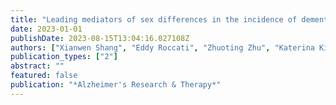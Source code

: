 ```yaml
---
title: "Leading mediators of sex differences in the incidence of dementia in community-dwelling adults in the UK Biobank: a retrospective cohort study"
date: 2023-01-01
publishDate: 2023-08-15T13:04:16.027108Z
authors: ["Xianwen Shang", "Eddy Roccati", "Zhuoting Zhu", "Katerina Kiburg", "Wei Wang", "Yu Huang", admin, "Xiayin Zhang", "Jiahao Liu", "Shulin Tang"]
publication_types: ["2"]
abstract: ""
featured: false
publication: "*Alzheimer's Research & Therapy*"
---
```


